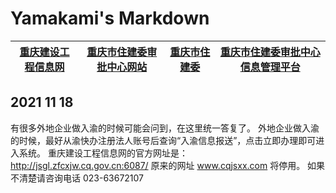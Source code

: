 # Yamakami's Markdown

[重庆建设工程信息网](http://jsgl.zfcxjw.cq.gov.cn:6087/) | [重庆市住建委审批中心网站](http://183.66.171.75:9000/) | [重庆市住建委](http://zfcxjw.cq.gov.cn/)  |  [重庆市住建委审批中心信息管理平台](http://183.66.171.80:9200/Account/Login2)
---|---|---|---

## 2021 11 18
有很多外地企业做入渝的时候可能会问到，在这里统一答复了。
外地企业做入渝的时候，最好从渝快办注册法人账号后查询“入渝信息报送”，点击立即办理即可进入系统。
重庆建设工程信息网的官方网址是：http://jsgl.zfcxjw.cq.gov.cn:6087/
原来的网址 www.cqjsxx.com 将停用。
如果不清楚请咨询电话 023-63672107
